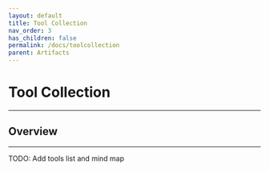 ```yaml
---
layout: default
title: Tool Collection
nav_order: 3
has_children: false
permalink: /docs/toolcollection
parent: Artifacts
---
```

# Tool Collection
---

## Overview
---

TODO: Add tools list and mind map

